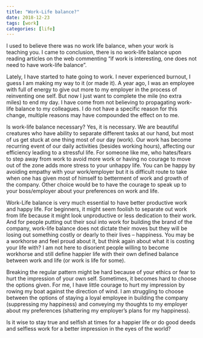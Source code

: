 ```yaml
---
title: "Work-Life balance?"
date: 2018-12-23
tags: [work]
categories: [life]
---
```

I used to believe there was no work life balance, when your work is teaching you. I came to conclusion, there is no work-life balance upon reading articles on the web commenting “if work is interesting, one does not need to have work-life balance”.

Lately, I have started to hate going to work. I never experienced burnout, I guess I am making my way to it (or made it). A year ago, I was an employee with full of energy to give out more to my employer in the process of reinventing one self. But now I just want to complete the mile (no extra miles) to end my day. I have come from not believing to propagating work-life balance to my colleagues. I do not have a specific reason for this change, multiple reasons may have compounded the effect on to me.

Is work-life balance necessary? Yes, it is necessary. We are beautiful creatures who have ability to separate different tasks at our hand, but most of us get stuck at one thing most of our day (work). Our work has become recurring event of our daily activities (besides working hours), affecting our efficiency leading to a stressful life. For someone like me, who hates/fears to step away from work to avoid more work or having no courage to move out of the zone adds more stress to your unhappy life. You can be happy by avoiding empathy with your work/employer but it is difficult route to take when one has given most of himself to betterment of work and growth of the company. Other choice would be to have the courage to speak up to your boss/employer about your preferences on work and life.

Work-Life balance is very much essential to have better productive work and happy life. For beginners, it might seem foolish to separate out work from life because it might look unproductive or less dedication to their work. And for people putting out their soul into work for building the brand of the company, work-life balance does not dictate their moves but they will be losing out something costly or dearly to their lives – happiness. You may be a workhorse and feel proud about it, but think again about what it is costing your life with? I am not here to disorient people willing to become workhorse and still define happier life with their own defined balance between work and life (or work is life for some).

Breaking the regular pattern might be hard because of your ethics or fear to hurt the impression of your own self. Sometimes, it becomes hard to choose the options given. For me, I have little courage to hurt my impression by rowing my boat against the direction of wind. I am struggling to choose between the options of staying a loyal employee in building the company (suppressing my happiness) and conveying my thoughts to my employer about my preferences (shattering my employer’s plans for my happiness).

Is it wise to stay true and selfish at times for a happier life or do good deeds and selfless work for a better impression in the eyes of the world?